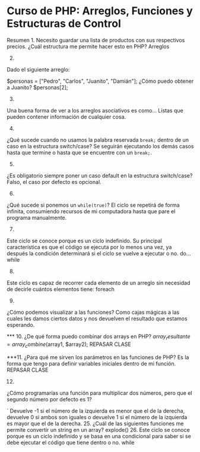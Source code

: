 # Curso de PHP: Arreglos, Funciones y Estructuras de Control

Resumen
1.
Necesito guardar una lista de productos con sus respectivos precios. ¿Cuál estructura me permite hacer esto en PHP?
Arreglos

2.
Dado el siguiente arreglo:

$personas = ["Pedro", "Carlos", "Juanito", "Damián"]; 
¿Cómo puedo obtener a Juanito?
$personas[2];

3.
Una buena forma de ver a los arreglos asociativos es como...
Listas que pueden contener información de cualquier cosa.

4.
¿Qué sucede cuando no usamos la palabra reservada `break;` dentro de un caso en la estructura switch/case?
Se seguirán ejecutando los demás casos hasta que termine o hasta que se encuentre con un `break;`.

5.
¿Es obligatorio siempre poner un caso default en la estructura switch/case?
Falso, el caso por defecto es opcional.

6.
¿Qué sucede si ponemos un `while(true)`?
El ciclo se repetirá de forma infinita, consumiendo recursos de mi computadora hasta que pare el programa manualmente.

7.
Este ciclo se conoce porque es un ciclo indefinido. Su principal característica es que el código se ejecuta por lo menos una vez, ya después la condición determinará si el ciclo se vuelve a ejecutar o no.
do... while

8.
Este ciclo es capaz de recorrer cada elemento de un arreglo sin necesidad de decirle cuántos elementos tiene:
foreach

9.
¿Cómo podemos visualizar a las funciones?
Como cajas mágicas a las cuales les damos ciertos datos y nos devuelven el resultado que estamos esperando.

*** 10.
¿De qué forma puedo combinar dos arrays en PHP?
$array_resultante = array_combine($array1, $array2);
REPASAR CLASE

***11.
¿Para qué me sirven los parámetros en las funciones de PHP?
Es la forma que tengo para definir variables iniciales dentro de mi función.
REPASAR CLASE


12.
¿Cómo programarías una función para multiplicar dos números, pero que el segundo número por defecto es 1?
<?php
function multiplicar($numero1, $numero2 = 1) {
    return $numero1 * $numero2;
}

13.
¿Es obligatorio usar las etiquetas de cierre de PHP cuando trabajamos con HTML?
Verdadero, así PHP puede reconocer qué porción del código pertenece a HTML y cuál pertenece a PHP.

14.
¿Es posible utilizar las estructuras de control de PHP cuando trabajamos con HTML?
Verdadero. Basta con poner las etiquetas de apertura y cierre de PHP para empezar a usar dichas estructuras.

15.
Cuando trabajamos con HTML dentro de PHP, ¿qué extensión debería tener mi archivo?
.php

16.
¿Para qué me sirve una variable contadora dentro de un ciclo?
Para llevar la cuenta de cuántas iteraciones ha tenido mi ciclo y poder definir condicionales con ella.

17.
Si necesito recorrer cada elemento de un arreglo, ¿cuál es el ciclo que me permite hacer dicho recorrido de la forma más fácil?
foreach

***18.
¿Puedo declarar dos variables contadoras dentro de un ciclo for?
Falso. El ciclo for solo admite una variable contadora, si quieres otra debes declararla manualmente dentro de su bloque de código.
REPASAR CLASE

19.
Si quiero saltarme una iteración de un ciclo para pasar a la siguiente de forma manual, ¿qué palabra reservada debería usar?
continue;

20.
Si quiero detener un ciclo manualmente sin importar si finalizó adecuadamente, ¿qué palabra reservada debería usar?
break;

21. ¿Qué es lo primero que debería hacer cuando me enfrento a un problema que debo resolver con código?
Resolver el problema a mano o planteando un esquema para definir los casos de uso. De esta forma puedo darme una mejor visión de cómo resolver el problema, encontrar patrones y desarrollar un algoritmo para después programarlo.

22. ¿Qué tipo de dato necesita una sentencia if para poder funcionar?
Necesita un tipo de dato booleano. Esto incluye comparaciones numéricas por medio de operadores relacionales, ya que al final acaban siendo operaciones booleanas.

23. ¿Qué es lo primero que debería hacer si necesito realizar alguna operación con cualquier arreglo?
Buscar en la documentación. PHP tiene la mayoría de operaciones que puedes hacer con los arreglos implementadas nativamente en forma de funciones.

24. ¿Cómo funciona el operador de nave espacial? `<=>`
Devuelve -1 si el número de la izquierda es menor que el de la derecha, devuelve 0 si ambos son iguales o devuelve 1 si el número de la izquierda es mayor que el de la derecha.

25. ¿Cuál de las siguientes funciones me permite convertir un string en un array?
explode()

26. Este ciclo se conoce porque es un ciclo indefinido y se basa en una condicional para saber si se debe ejecutar el código que tiene dentro o no.
while

